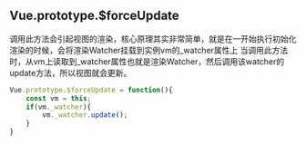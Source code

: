 ## Vue.prototype.$forceUpdate
调用此方法会引起视图的渲染，核心原理其实非常简单，就是在一开始执行初始化渲染的时候，会将渲染Watcher挂载到实例vm的_watcher属性上
当调用此方法时，从vm上读取到_watcher属性也就是渲染Watcher，然后调用该watcher的update方法，所以视图就会更新。

```js
Vue.prototype.$forceUpdate = function(){
    const vm = this;
    if(vm._watcher){
        vm._watcher.update();
    }
}
```